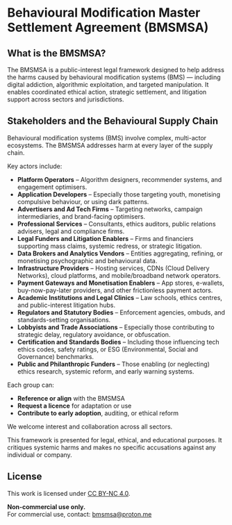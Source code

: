 # Behavioural Modification Master Settlement Agreement (BMSMSA)

## What is the BMSMSA?

The BMSMSA is a public-interest legal framework designed to help address the harms caused by behavioural modification systems (BMS) — including digital addiction, algorithmic exploitation, and targeted manipulation. It enables coordinated ethical action, strategic settlement, and litigation support across sectors and jurisdictions.


## Stakeholders and the Behavioural Supply Chain

Behavioural modification systems (BMS) involve complex, multi-actor ecosystems. The BMSMSA addresses harm at every layer of the supply chain.

Key actors include:

- **Platform Operators** – Algorithm designers, recommender systems, and engagement optimisers.
- **Application Developers** – Especially those targeting youth, monetising compulsive behaviour, or using dark patterns.
- **Advertisers and Ad Tech Firms** – Targeting networks, campaign intermediaries, and brand-facing optimisers.
- **Professional Services** – Consultants, ethics auditors, public relations advisers, legal and compliance firms.
- **Legal Funders and Litigation Enablers** – Firms and financiers supporting mass claims, systemic redress, or strategic litigation.
- **Data Brokers and Analytics Vendors** – Entities aggregating, refining, or monetising psychographic and behavioural data.
- **Infrastructure Providers** – Hosting services, CDNs (Cloud Delivery Networks), cloud platforms, and mobile/broadband network operators.
- **Payment Gateways and Monetisation Enablers** – App stores, e-wallets, buy-now-pay-later providers, and other frictionless payment actors.
- **Academic Institutions and Legal Clinics** – Law schools, ethics centres, and public-interest litigation hubs.
- **Regulators and Statutory Bodies** – Enforcement agencies, ombuds, and standards-setting organisations.
- **Lobbyists and Trade Associations** – Especially those contributing to strategic delay, regulatory avoidance, or obfuscation.
- **Certification and Standards Bodies** – Including those influencing tech ethics codes, safety ratings, or ESG (Environmental, Social and Governance) benchmarks.
- **Public and Philanthropic Funders** – Those enabling (or neglecting) ethics research, systemic reform, and early warning systems.

Each group can:

- **Reference or align** with the BMSMSA
- **Request a licence** for adaptation or use
- **Contribute to early adoption**, auditing, or ethical reform

We welcome interest and collaboration across all sectors.

This framework is presented for legal, ethical, and educational purposes. It critiques systemic harms and makes no specific accusations against any individual or company.

## License

This work is licensed under [CC BY-NC 4.0](https://creativecommons.org/licenses/by-nc/4.0/).

**Non-commercial use only.**  
For commercial use, contact: bmsmsa@proton.me
